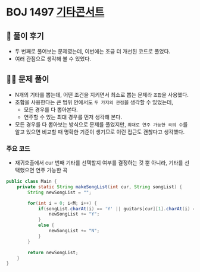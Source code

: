 # BOJ 1497 [기타콘서트](https://www.acmicpc.net/problem/1497)

## 🌈 풀이 후기
- 두 번째로 풀어보는 문제였는데, 이번에는 조금 더 개선된 코드로 풀었다.
- 여러 관점으로 생각해 볼 수 있었다.

## 👩‍🏫 문제 풀이
- N개의 기타를 뽑는데, 어떤 조건을 지키면서 최소로 뽑는 문제라 `조합`을 사용했다.
- 조합을 사용한다는 큰 범위 안에서도 `두 가지의 관점`을 생각할 수 있었는데,
  - 모든 경우를 다 뽑아본다.
  - 연주할 수 있는 최대 경우를 먼저 생각해 본다.
- 모든 경우를 다 뽑아보는 방식으로 문제를 풀었지만, `최대로 연주 가능한 곡의 수`를 알고 있으면 비교할 때 명확한 기준이 생기므로 이런 접근도 괜찮다고 생각했다.

### 주요 코드
- 재귀호출에서 cur 번째 기타를 선택할지 여부를 결정하는 것 뿐 아니라, 기타를 선택했으면 연주 가능한 곡
```java
public class Main {
	private static String makeSongList(int cur, String songList) {
		String newSongList = "";

		for(int i = 0; i<M; i++) {
			if(songList.charAt(i) == 'Y' || guitars[cur][1].charAt(i) == 'Y') {
				newSongList += "Y";
			}
			else {
				newSongList += "N";
			}
		}

		return newSongList;
	}
}
```